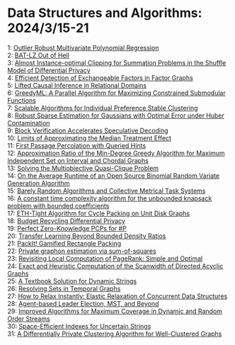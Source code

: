 # Data Structures and Algorithms: 2024/3/15-21  
1: [Outlier Robust Multivariate Polynomial Regression](https://doi.org/10.48550/arXiv.2403.09465)  
2: [BAT-LZ Out of Hell](https://doi.org/10.48550/arXiv.2403.09893)  
3: [Almost Instance-optimal Clipping for Summation Problems in the Shuffle  Model of Differential Privacy](https://doi.org/10.48550/arXiv.2403.10116)  
4: [Efficient Detection of Exchangeable Factors in Factor Graphs](https://doi.org/10.48550/arXiv.2403.10167)  
5: [Lifted Causal Inference in Relational Domains](https://doi.org/10.48550/arXiv.2403.10184)  
6: [GreedyML: A Parallel Algorithm for Maximizing Constrained Submodular  Functions](https://doi.org/10.48550/arXiv.2403.10332)  
7: [Scalable Algorithms for Individual Preference Stable Clustering](https://doi.org/10.48550/arXiv.2403.10365)  
8: [Robust Sparse Estimation for Gaussians with Optimal Error under Huber  Contamination](https://doi.org/10.48550/arXiv.2403.10416)  
9: [Block Verification Accelerates Speculative Decoding](https://doi.org/10.48550/arXiv.2403.10444)  
10: [Limits of Approximating the Median Treatment Effect](https://doi.org/10.48550/arXiv.2403.10618)  
11: [First Passage Percolation with Queried Hints](https://doi.org/10.48550/arXiv.2403.10640)  
12: [Approximation Ratio of the Min-Degree Greedy Algorithm for Maximum  Independent Set on Interval and Chordal Graphs](https://doi.org/10.48550/arXiv.2403.10868)  
13: [Solving the Multiobjective Quasi-Clique Problem](https://doi.org/10.48550/arXiv.2403.10896)  
14: [On the Average Runtime of an Open Source Binomial Random Variate  Generation Algorithm](https://doi.org/10.48550/arXiv.2403.11018)  
15: [Barely Random Algorithms and Collective Metrical Task Systems](https://doi.org/10.48550/arXiv.2403.11267)  
16: [A constant time complexity algorithm for the unbounded knapsack problem  with bounded coefficients](https://doi.org/10.48550/arXiv.2403.11320)  
17: [ETH-Tight Algorithm for Cycle Packing on Unit Disk Graphs](https://doi.org/10.48550/arXiv.2403.11426)  
18: [Budget Recycling Differential Privacy](https://doi.org/10.48550/arXiv.2403.11445)  
19: [Perfect Zero-Knowledge PCPs for #P](https://doi.org/10.48550/arXiv.2403.11941)  
20: [Transfer Learning Beyond Bounded Density Ratios](https://doi.org/10.48550/arXiv.2403.11963)  
21: [PackIt! Gamified Rectangle Packing](https://doi.org/10.48550/arXiv.2403.12195)  
22: [Private graphon estimation via sum-of-squares](https://doi.org/10.48550/arXiv.2403.12213)  
23: [Revisiting Local Computation of PageRank: Simple and Optimal](https://doi.org/10.48550/arXiv.2403.12648)  
24: [Exact and Heuristic Computation of the Scanwidth of Directed Acyclic  Graphs](https://doi.org/10.48550/arXiv.2403.12734)  
25: [A Textbook Solution for Dynamic Strings](https://doi.org/10.48550/arXiv.2403.13162)  
26: [Resolving Sets in Temporal Graphs](https://doi.org/10.48550/arXiv.2403.13183)  
27: [How to Relax Instantly: Elastic Relaxation of Concurrent Data Structures](https://doi.org/10.48550/arXiv.2403.13644)  
28: [Agent-based Leader Election, MST, and Beyond](https://doi.org/10.48550/arXiv.2403.13716)  
29: [Improved Algorithms for Maximum Coverage in Dynamic and Random Order  Streams](https://doi.org/10.48550/arXiv.2403.14087)  
30: [Space-Efficient Indexes for Uncertain Strings](https://doi.org/10.48550/arXiv.2403.14256)  
31: [A Differentially Private Clustering Algorithm for Well-Clustered Graphs](https://doi.org/10.48550/arXiv.2403.14332)  